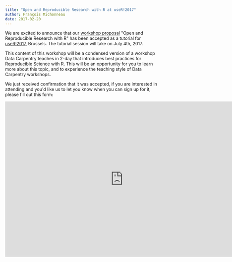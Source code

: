 ```yaml
---
title: "Open and Reproducible Research with R at useR!2017"
author: François Michonneau
date: 2017-02-20
---
```


We are excited to announce that our [workshop proposal](proposal/) "Open and
Reproducible Research with R" has been accepted as a tutorial
for [useR!2017](http://www.user2017.brussels/), Brussels. The tutorial session
will take on July 4th, 2017.

This content of this workshop will be a condensed version of a workshop Data
Carpentry teaches in 2-day that introduces best practices for Reproducible
Science with R. This will be an opportunity for you to learn more about this
topic, and to experience the teaching style of Data Carpentry workshops.

We just received confirmation that it was accepted, if you are interested in
attending and you'd like us to let you know when you can sign up for it, please
fill out this form:

<iframe src="https://docs.google.com/forms/d/e/1FAIpQLScmvThLGKDnLzx31ezGwAUi70lQwmhPkznNvU9Hgwt1AKgTBQ/viewform?embedded=true" width="760" height="500" frameborder="0" marginheight="0" marginwidth="0">Loading...</iframe>
